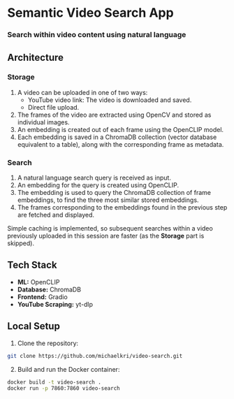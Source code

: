 # Semantic Video Search App
### Search within video content using natural language

<!-- Demo GIF -->

## Architecture
<!-- Diagram -->

### Storage
1. A video can be uploaded in one of two ways:
    - YouTube video link: The video is downloaded and saved.
    - Direct file upload.
2. The frames of the video are extracted using OpenCV and stored as individual images.
3. An embedding is created out of each frame using the OpenCLIP model.
4. Each embedding is saved in a ChromaDB collection (vector database equivalent to a table), along with the corresponding frame as metadata.

### Search
1. A natural language search query is received as input.
2. An embedding for the query is created using OpenCLIP.
3. The embedding is used to query the ChromaDB collection of frame embeddings, to find the three most similar stored embeddings.
4. The frames corresponding to the embeddings found in the previous step are fetched and displayed.

Simple caching is implemented, so subsequent searches within a video previously uploaded in this session are faster (as the **Storage** part is skipped).


## Tech Stack
- **ML:** OpenCLIP
- **Database:** ChromaDB
- **Frontend:** Gradio
- **YouTube Scraping:** yt-dlp


## Local Setup
1. Clone the repository:
```sh
git clone https://github.com/michaelkri/video-search.git
```

2. Build and run the Docker container:
```sh
docker build -t video-search .
docker run -p 7860:7860 video-search
```